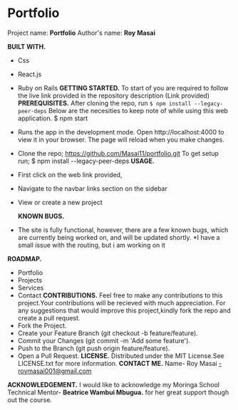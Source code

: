# Portfolio
Project name: **Portfolio**
Author's name: **Roy Masai**

**BUILT WITH.**
* Css
* React.js

* Ruby on Rails
**GETTING STARTED.**
To start of you are required to follow the live link provided in the repository description (Link provided)
**PREREQUISITES.**
After cloning the repo, run `$ npm install --legacy-peer-deps`
Below are the necesities to keep note of while using this web application.
         $ npm start
* Runs the app in the development mode.
Open http://localhost:4000 to view it in your browser.
The page will reload when you make changes.
 * Clone the repo;
 https://github.com/Masai11/portfolio.git
  To get setup run;
       $ npm install --legacy-peer-deps
**USAGE.**
* First click on the web link provided,

* Navigate to the navbar links section on the sidebar
* View or create a new project


  **KNOWN BUGS.**
 * The site is fully functional, however, there are a few known bugs, which are currently being worked on, and will be updated shortly.
 *I have a small issue with the routing, but i am working on it


**ROADMAP.**
* Portfolio
* Projects
* Services
* Contact
        **CONTRIBUTIONS.**
Feel free to make any contributions to this project.Your contributions will be recieved with much appreciation. For any suggestions that would improve this project,kindly fork the repo and create a pull request.
* Fork the Project.
* Create your Feature Branch (git checkout -b feature/feature).
* Commit your Changes (git commit -m 'Add some feature').
* Push to the Branch (git push origin feature/feature).
* Open a Pull Request.
**LICENSE.**
Distributed under the MIT License.See LICENSE.txt for more information.
**CONTACT ME.**
Name- Roy Masai -roymasai001@gmail.com

**ACKNOWLEDGEMENT.**
I would like to acknowledge my Moringa School Technical Mentor- **Beatrice Wambui Mbugua.** for her great support though out the course.






